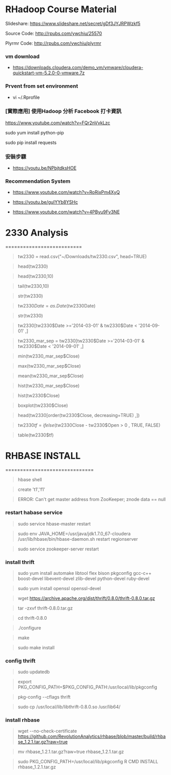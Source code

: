 RHadoop Course Material
=============

Slideshare: https://www.slideshare.net/secret/gDf3JYJRPWzkf5

Source Code: http://rpubs.com/ywchiu/25570

Plyrmr Code: http://rpubs.com/ywchiu/plyrmr


### vm download
- https://downloads.cloudera.com/demo_vm/vmware/cloudera-quickstart-vm-5.2.0-0-vmware.7z


### Prvent from set environment
- vi ~/.Rprofile


### [實際應用] 使用Hadoop 分析 Facebook 打卡資訊

https://www.youtube.com/watch?v=FQr2nVvkLzc

sudo yum install python-pip

sudo pip install requests

### 安裝步驟

- https://youtu.be/NPbjtdksHOE

### Recommendation System

- https://www.youtube.com/watch?v=RoRixPm4XyQ

- https://youtu.be/guIYYb8YSHc

- https://www.youtube.com/watch?v=4PByu9Fv3NE

# 2330 Analysis
==========================

> tw2330 = read.csv("~/Downloads/tw2330.csv", head=TRUE)

> head(tw2330)

> head(tw2330,10)

> tail(tw2330,10)

> str(tw2330)

> tw2330$Date = as.Date(tw2330$Date)

> str(tw2330)

> tw2330[tw2330$Date >='2014-03-01' & tw2330$Date < '2014-09-01'  ,]

> tw2330_mar_sep = tw2330[tw2330$Date >='2014-03-01' & tw2330$Date < '2014-09-01'  ,]

> min(tw2330_mar_sep$Close)

> max(tw2330_mar_sep$Close)

> mean(tw2330_mar_sep$Close)

> hist(tw2330_mar_sep$Close)

> hist(tw2330$Close)

> boxplot(tw2330$Close)

> head(tw2330[order(tw2330$Close, decreasing=TRUE)  ,])

> tw2330$tf =  ifelse(tw2330$Close - tw2330$Open > 0 , TRUE, FALSE)

> table(tw2330$tf)

# RHBASE INSTALL
==============================
>  hbase shell

> create 't1','f1'

> ERROR: Can't get master address from ZooKeeper; znode data == null
> 
### restart habase service
> sudo service hbase-master restart

> sudo env JAVA_HOME=/usr/java/jdk1.7.0_67-cloudera /usr/lib/hbase/bin/hbase-daemon.sh restart regionserver

> sudo service zookeeper-server restart
> 
> 
### install thrift 
> sudo yum install automake libtool flex bison pkgconfig gcc-c++ boost-devel libevent-devel zlib-devel python-devel ruby-devel

> sudo yum install openssl openssl-devel

> wget https://archive.apache.org/dist/thrift/0.8.0/thrift-0.8.0.tar.gz

> tar -zxvf thrift-0.8.0.tar.gz

> cd thrift-0.8.0

> ./configure

> make

> sudo make install
> 
> 
### config thrift
> sudo updatedb

> export PKG_CONFIG_PATH=$PKG_CONFIG_PATH:/usr/local/lib/pkgconfig

> pkg-config --cflags thrift

> sudo cp /usr/local/lib/libthrift-0.8.0.so /usr/lib64/ 
> 
> 
### install rhbase
> wget --no-check-certificate https://github.com/RevolutionAnalytics/rhbase/blob/master/build/rhbase_1.2.1.tar.gz?raw=true

> mv rhbase_1.2.1.tar.gz\?raw\=true rhbase_1.2.1.tar.gz

> sudo PKG_CONFIG_PATH=/usr/local/lib/pkgconfig R CMD INSTALL rhbase_1.2.1.tar.gz
